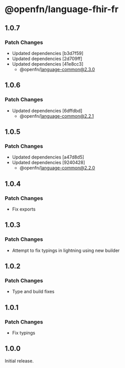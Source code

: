 # @openfn/language-fhir-fr

## 1.0.7

### Patch Changes

- Updated dependencies [b3d7f59]
- Updated dependencies [2d709ff]
- Updated dependencies [41e8cc3]
  - @openfn/language-common@2.3.0

## 1.0.6

### Patch Changes

- Updated dependencies [6dffdbd]
  - @openfn/language-common@2.2.1

## 1.0.5

### Patch Changes

- Updated dependencies [a47d8d5]
- Updated dependencies [9240428]
  - @openfn/language-common@2.2.0

## 1.0.4

### Patch Changes

- Fix exports

## 1.0.3

### Patch Changes

- Attempt to fix typings in lightning using new builder

## 1.0.2

### Patch Changes

- Type and build fixes

## 1.0.1

### Patch Changes

- Fix typings

## 1.0.0

Initial release.
